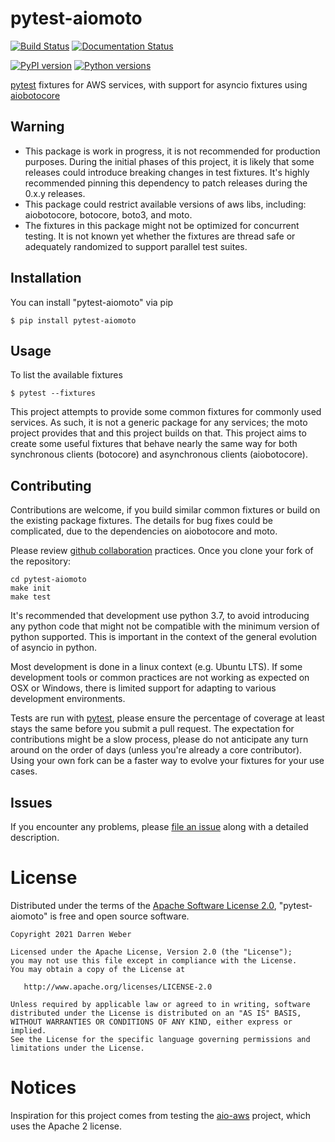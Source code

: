 # pytest-aiomoto

[![Build Status](https://github.com/dazza-codes/pytest-aiomoto/actions/workflows/python-test.yml/badge.svg)](https://github.com/dazza-codes/pytest-aiomoto/actions/workflows/python-test.yml)
[![Documentation Status](https://readthedocs.org/projects/pytest-aiomoto/badge/?version=latest)](https://pytest-aiomoto.readthedocs.io/en/latest/?badge=latest)

[![PyPI version](https://img.shields.io/pypi/v/pytest-aiomoto.svg)](https://pypi.org/project/pytest-aiomoto)
[![Python versions](https://img.shields.io/pypi/pyversions/pytest-aiomoto.svg)](https://pypi.org/project/pytest-aiomoto)

[pytest](https://docs.pytest.org) fixtures for AWS services,
with support for asyncio fixtures using
[aiobotocore](https://aiobotocore.readthedocs.io)

## Warning

- This package is work in progress, it is not recommended for production purposes.
  During the initial phases of this project, it is likely that some releases
  could introduce breaking changes in test fixtures.  It's highly
  recommended pinning this dependency to patch releases during the
  0.x.y releases.
- This package could restrict available versions of aws libs, including:
  aiobotocore, botocore, boto3, and moto.
- The fixtures in this package might not be optimized for concurrent testing.
  It is not known yet whether the fixtures are thread safe or adequately
  randomized to support parallel test suites.

## Installation

You can install "pytest-aiomoto" via pip

    $ pip install pytest-aiomoto

## Usage

To list the available fixtures

    $ pytest --fixtures

This project attempts to provide some common fixtures for commonly used
services.  As such, it is not a generic package for any services; the
moto project provides that and this project builds on that.  This
project aims to create some useful fixtures that behave nearly the
same way for both synchronous clients (botocore) and
asynchronous clients (aiobotocore).

## Contributing

Contributions are welcome, if you build similar common fixtures or build
on the existing package fixtures.  The details for bug fixes could be
complicated, due to the dependencies on aiobotocore and moto.

Please review [github collaboration](https://docs.github.com/en/pull-requests/collaborating-with-pull-requests)
practices.  Once you clone your fork of the repository:

    cd pytest-aiomoto
    make init
    make test

It's recommended that development use python 3.7, to avoid introducing any python
code that might not be compatible with the minimum version of python supported.  This
is important in the context of the general evolution of asyncio in python.

Most development is done in a linux context (e.g. Ubuntu LTS).  If some development
tools or common practices are not working as expected on OSX or Windows, there is
limited support for adapting to various development environments.

Tests are run with [pytest](https://github.com/pytest-dev/pytest), please ensure
the percentage of coverage at least stays the same before you submit a pull request.
The expectation for contributions might be a slow process, please do not anticipate
any turn around on the order of days (unless you're already a core contributor).
Using your own fork can be a faster way to evolve your fixtures for your use cases.

## Issues

If you encounter any problems, please
[file an issue](https://github.com/dazza-codes/pytest-aiomoto/issues)
along with a detailed description.

# License

Distributed under the terms of the
[Apache Software License 2.0](http://www.apache.org/licenses/LICENSE-2.0),
"pytest-aiomoto" is free and open source software.

```text
Copyright 2021 Darren Weber

Licensed under the Apache License, Version 2.0 (the "License");
you may not use this file except in compliance with the License.
You may obtain a copy of the License at

   http://www.apache.org/licenses/LICENSE-2.0

Unless required by applicable law or agreed to in writing, software
distributed under the License is distributed on an "AS IS" BASIS,
WITHOUT WARRANTIES OR CONDITIONS OF ANY KIND, either express or implied.
See the License for the specific language governing permissions and
limitations under the License.
```

# Notices

Inspiration for this project comes from testing the
[aio-aws](https://github.com/dazza-codes/aio-aws) project,
which uses the Apache 2 license.
